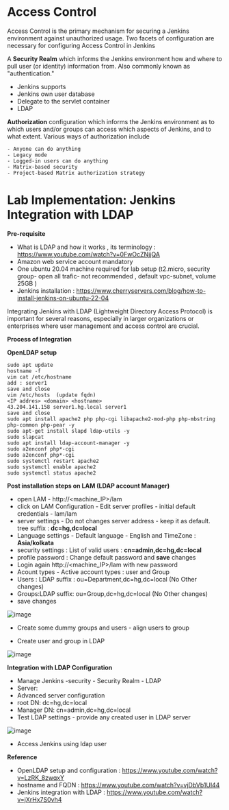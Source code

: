 # Access Control #

Access Control is the primary mechanism for securing a Jenkins environment against unauthorized usage. Two facets of configuration are necessary for configuring Access Control in Jenkins

A **Security Realm** which informs the Jenkins environment how and where to pull user (or identity) information from. Also commonly known as "authentication."

   - Jenkins supports 
   - Jenkins own user database
   - Delegate to the servlet container
   - LDAP

**Authorization** configuration which informs the Jenkins environment as to which users and/or groups can access which aspects of Jenkins, and to what extent.
Various ways of authorization include

    - Anyone can do anything
    - Legacy mode
    - Logged-in users can do anything
    - Matrix-based security
    - Project-based Matrix authorization strategy


# Lab Implementation: Jenkins Integration with LDAP

**Pre-requisite**
  - What is LDAP and how it works , its terminology : https://www.youtube.com/watch?v=0FwOcZNjjQA
  - Amazon web service account mandatory
  - One ubuntu 20.04 machine required for lab setup (t2.micro, security group- open all trafic- not recommended , default vpc-subnet, volume 25GB )
  - Jenkins installation : https://www.cherryservers.com/blog/how-to-install-jenkins-on-ubuntu-22-04

Integrating Jenkins with LDAP (Lightweight Directory Access Protocol) is important for several reasons, especially in larger organizations or enterprises where user management and access control are crucial.


**Process of Integration**

**OpenLDAP setup**

```
sudo apt update
hostname -f
vim cat /etc/hostname
add : server1
save and close 
vim /etc/hosts  (update fqdn)
<IP addres> <domain> <hostname>
43.204.141.158 server1.hg.local server1
save and close
sudo apt install apache2 php php-cgi libapache2-mod-php php-mbstring php-common php-pear -y 
sudo apt-get install slapd ldap-utils -y 
sudo slapcat
sudo apt install ldap-account-manager -y 
sudo a2enconf php*-cgi
sudo a2enconf php*-cgi
sudo systemctl restart apache2
sudo systemctl enable apache2
sudo systemctl status apache2

```
**Post installation steps on LAM (LDAP account Manager)**

- open LAM - http://<machine_IP>/lam 
- click on LAM Configuration - Edit server profiles - initial default credentials - lam/lam
- server settings - Do not changes server address - keep it as default.  tree suffix : **dc=hg,dc=local**
- Language settings - Default language - English and TimeZone : **Asia/kolkata** 
- security settings : List of valid users : **cn=admin,dc=hg,dc=local**
- profile password : Change default password and **save** changes
- Login again http://<machine_IP>/lam  with new password
- Acount types - Active account types : user and Group
-  Users : LDAP suffix : ou=Department,dc=hg,dc=local   (No Other changes)
-  Groups:LDAP suffix: ou=Group,dc=hg,dc=local    (No Other changes)
- save changes
  
![image](https://github.com/sagarkulkarni1989/DevOps-Journey/assets/46215433/ce5ca290-8c4e-4418-8713-09cfd8b27bac)

  - Create some dummy groups and users - align users to group

   - Create user and group in LDAP 

![image](https://github.com/sagarkulkarni1989/DevOps-Journey/assets/46215433/5202c165-738b-4c98-ac38-315db4dcc08d)

**Integration with LDAP Configuration**

- Manage Jenkins -security - Security Realm - LDAP
- Server: <VM Private IP Address>
- Advanced server configuration
- root DN: dc=hg,dc=local
- Manager DN: cn=admin,dc=hg,dc=local
- Test LDAP settings - provide any created user in LDAP server

![image](https://github.com/sagarkulkarni1989/DevOps-Journey/assets/46215433/7e7eaa13-8751-4507-b5f8-0fd4d2764b76)

- Access Jenkins using ldap user 


**Reference**
- OpenLDAP setup and configuration : https://www.youtube.com/watch?v=LzRK_8zwqxY
- hostname and FQDN : https://www.youtube.com/watch?v=vjDbVb1Ul44
- Jenkins integration with LDAP : https://www.youtube.com/watch?v=jXrHx7S0vh4
